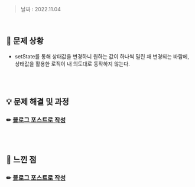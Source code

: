 > 날짜 : 2022.11.04

<br />

## 🚨 문제 상황

- setState를 통해 상태값을 변경하니 원하는 값이 하나씩 밀린 채 변경되는 바람에, 상태값을 활용한 로직이 내 의도대로 동작하지 않는다.

<br /><br />

## 💡 문제 해결 및 과정

### ✏ <a href="https://sylagape1231.tistory.com/61">블로그 포스트로 작성</a>

<br /><br />

## 💬 느낀 점

### ✏ <a href="https://sylagape1231.tistory.com/61">블로그 포스트로 작성</a>

<br /><br />
